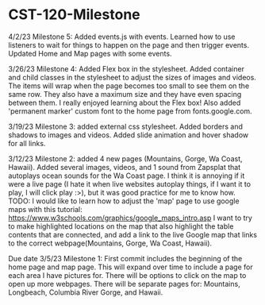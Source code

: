 # CST-120-Milestone
4/2/23 Milestone 5: Added events.js with events.  Learned how to use listeners to wait for things to happen on the page and then trigger events.  Updated Home and Map pages with some events.

3/26/23 Milestone 4: Added Flex box in the stylesheet.  Added container and child classes in the stylesheet to adjust the sizes of images and videos.  The items will wrap when the page becomes too small to see them on the same row.  They also have a maximum size and they have even spacing between them.  I really enjoyed learning about the Flex box!  Also added 'permanent marker' custom font to the home page from fonts.google.com.

3/19/23 Milestone 3: added external css stylesheet.  Added borders and shadows to images and videos.  Added slide animation and hover shadow for all links.

3/12/23 Milestone 2: added 4 new pages (Mountains, Gorge, Wa Coast, Hawaii).  Added several images, videos, and 1 sound from Zapsplat that autoplays ocean sounds for the Wa Coast page.  I think it is annoying if it were a live page (I hate it when live websites autoplay things, if I want it to play, I will click play :>), but it was good practice for me to know how.
TODO: I would like to learn how to adjust the 'map' page to use google maps with this tutorial: https://www.w3schools.com/graphics/google_maps_intro.asp  I want to try to make highlighted locations on the map that also highlight the table contents that are connected, and add a link to the live Google map that links to the correct webpage(Mountains, Gorge, Wa Coast, Hawaii).

Due date 3/5/23 Milestone 1: First commit includes the beginning of the home page and map page.  This will expand over time to include a page for each area I have pictures for.  There will be options to click on the map to open up more webpages.  There will be separate pages for: Mountains, Longbeach, Columbia River Gorge, and Hawaii.
